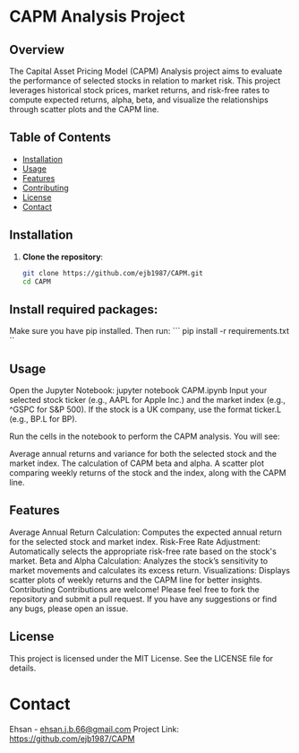 # CAPM Analysis Project

## Overview

The Capital Asset Pricing Model (CAPM) Analysis project aims to evaluate the performance of selected stocks in relation to market risk. This project leverages historical stock prices, market returns, and risk-free rates to compute expected returns, alpha, beta, and visualize the relationships through scatter plots and the CAPM line.

## Table of Contents

- [Installation](#installation)
- [Usage](#usage)
- [Features](#features)
- [Contributing](#contributing)
- [License](#license)
- [Contact](#contact)

## Installation

1. **Clone the repository**:
   ```bash
   git clone https://github.com/ejb1987/CAPM.git
   cd CAPM
## Install required packages:
Make sure you have pip installed. Then run:
   ```   pip install -r requirements.txt ``

## Usage
Open the Jupyter Notebook:
jupyter notebook CAPM.ipynb
Input your selected stock ticker (e.g., AAPL for Apple Inc.) and the market index (e.g., ^GSPC for S&P 500). If the stock is a UK company, use the format ticker.L (e.g., BP.L for BP).

Run the cells in the notebook to perform the CAPM analysis. You will see:

Average annual returns and variance for both the selected stock and the market index.
The calculation of CAPM beta and alpha.
A scatter plot comparing weekly returns of the stock and the index, along with the CAPM line.

## Features
Average Annual Return Calculation: Computes the expected annual return for the selected stock and market index.
Risk-Free Rate Adjustment: Automatically selects the appropriate risk-free rate based on the stock's market.
Beta and Alpha Calculation: Analyzes the stock’s sensitivity to market movements and calculates its excess return.
Visualizations: Displays scatter plots of weekly returns and the CAPM line for better insights.
Contributing
Contributions are welcome! Please feel free to fork the repository and submit a pull request. If you have any suggestions or find any bugs, please open an issue.

## License
This project is licensed under the MIT License. See the LICENSE file for details.

# Contact

Ehsan - ehsan.j.b.66@gmail.com
Project Link: https://github.com/ejb1987/CAPM
